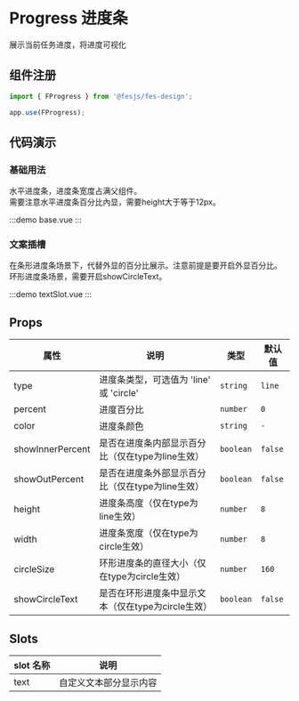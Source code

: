 # Progress 进度条

展示当前任务进度，将进度可视化

## 组件注册

```js
import { FProgress } from '@fesjs/fes-design';

app.use(FProgress);
```

## 代码演示

### 基础用法
水平进度条，进度条宽度占满父组件。   
需要注意水平进度条百分比內显，需要height大于等于12px。

:::demo
base.vue
:::

### 文案插槽
在条形进度条场景下，代替外显的百分比展示。注意前提是要开启外显百分比。  
环形进度条场景，需要开启showCircleText。

:::demo
textSlot.vue
:::


## Props

| 属性             | 说明                                               | 类型      | 默认值  |
| ---------------- | -------------------------------------------------- | --------- | ------- |
| type             | 进度条类型，可选值为 'line' 或 'circle'            | `string`  | `line`  |
| percent          | 进度百分比                                         | `number`  | `0`     |
| color            | 进度条颜色                                         | `string`  | `-`     |
| showInnerPercent | 是否在进度条内部显示百分比（仅在type为line生效）   | `boolean` | `false` |
| showOutPercent   | 是否在进度条外部显示百分比（仅在type为line生效）   | `boolean` | `false` |
| height           | 进度条高度（仅在type为line生效）                   | `number`  | `8`     |
| width            | 进度条宽度（仅在type为circle生效）                 | `number`  | `8`     |
| circleSize       | 环形进度条的直径大小（仅在type为circle生效）       | `number`  | `160`   |
| showCircleText   | 是否在环形进度条中显示文本（仅在type为circle生效） | `boolean` | `false` |


## Slots

| slot 名称 | 说明                   |
| --------- | ---------------------- |
| text      | 自定义文本部分显示内容 |
